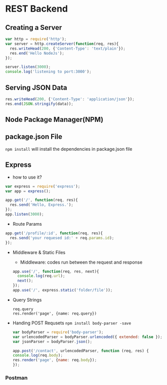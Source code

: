 # REST Backend

## Creating a Server
```javascript
var http = require('http');
var server = http.createServer(function(req, res){
  res.writeHead(200, {'Content-Type': 'text/plain'});
  res.end('Hello NodeJs');
});

server.listen(3000);
console.log('listening to port:3000');
```

## Serving JSON Data
```javascript
res.writeHead(200, {'Content-Type': 'application/json'});
res.end(JSON.stringify(data));
```

## Node Package Manager(NPM)

## package.json File
`npm install` will install the dependencies in package.json file

## Express
- how to use it?
```javascript
var express = require('express');
var app = express();

app.get('/', function(req, res){
  res.send('Hello, Express.');
});
app.listen(3000);
```

- Route Params
```javascript
app.get('/profile/:id', function(req, res){
  res.send('your requesed id:' + req.params.id);
});
```

- Middleware & Static Files
  - Middleware: codes run between the request and response
  ```javascript
  app.use('/', function(req, res, next){
    console.log(req.url);
    next();
  });
  app.use('/', express.static('folder/file'));
  ```

- Query Strings
  
  `req.query`  
  `res.render('page', {name: req.query})`

- Handing POST Requsets
  `npm install body-parser -save`  
  ```javascript
  var bodyParser = require('body-parser');
  var urlencodedParser = bodyParser.urlencoded({ extended: false });
  var jsonParser = bodyParser.json();

  app.post('/contact', urlencodedParser, function (req, res) {
  console.log(req.body);
  res.render('page', {name: req.body});
  });
  ```

### Postman
